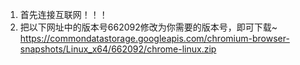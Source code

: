 1. 首先连接互联网！！！
2. 把以下网址中的版本号662092修改为你需要的版本号，即可下载~ https://commondatastorage.googleapis.com/chromium-browser-snapshots/Linux_x64/662092/chrome-linux.zip

